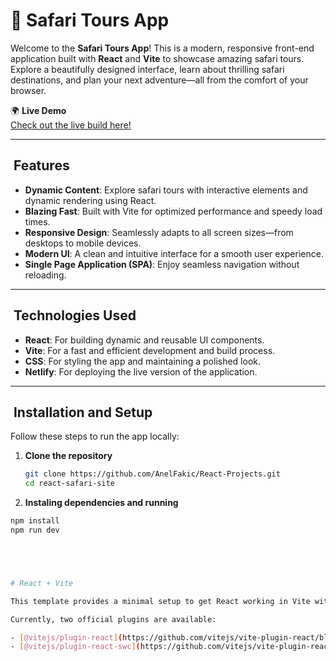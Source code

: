 # 🦁 Safari Tours App

Welcome to the **Safari Tours App**! This is a modern, responsive front-end application built with **React** and **Vite** to showcase amazing safari tours. Explore a beautifully designed interface, learn about thrilling safari destinations, and plan your next adventure—all from the comfort of your browser.

🌍 **Live Demo**\
[Check out the live build here!](https://safaritours.netlify.app)

---

##  Features

- **Dynamic Content**: Explore safari tours with interactive elements and dynamic rendering using React.
- **Blazing Fast**: Built with Vite for optimized performance and speedy load times.
- **Responsive Design**: Seamlessly adapts to all screen sizes—from desktops to mobile devices.
- **Modern UI**: A clean and intuitive interface for a smooth user experience.
- **Single Page Application (SPA)**: Enjoy seamless navigation without reloading.

---

##  Technologies Used

- **React**: For building dynamic and reusable UI components.
- **Vite**: For a fast and efficient development and build process.
- **CSS**: For styling the app and maintaining a polished look.
- **Netlify**: For deploying the live version of the application.

---

##  Installation and Setup

Follow these steps to run the app locally:

1. **Clone the repository**
   ```bash
   git clone https://github.com/AnelFakic/React-Projects.git
   cd react-safari-site
   ```
2. **Instaling dependencies and running**
```bash
npm install
npm run dev





# React + Vite

This template provides a minimal setup to get React working in Vite with HMR and some ESLint rules.

Currently, two official plugins are available:

- [@vitejs/plugin-react](https://github.com/vitejs/vite-plugin-react/blob/main/packages/plugin-react/README.md) uses [Babel](https://babeljs.io/) for Fast Refresh
- [@vitejs/plugin-react-swc](https://github.com/vitejs/vite-plugin-react-swc) uses [SWC](https://swc.rs/) for Fast Refresh
